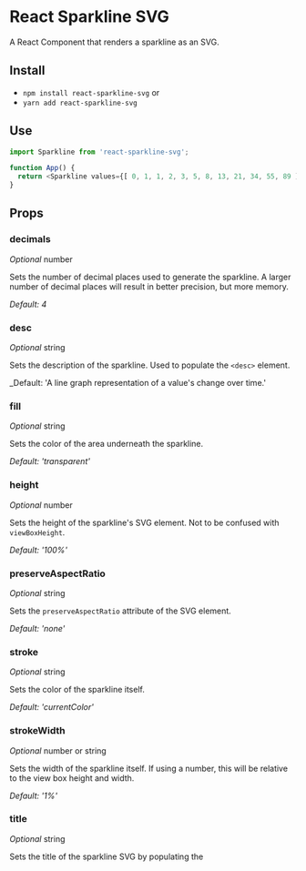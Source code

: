 # React Sparkline SVG

A React Component that renders a sparkline as an SVG.

## Install

* `npm install react-sparkline-svg` or
* `yarn add react-sparkline-svg`

## Use

```JavaScript
import Sparkline from 'react-sparkline-svg';

function App() {
  return <Sparkline values={[ 0, 1, 1, 2, 3, 5, 8, 13, 21, 34, 55, 89 ]} />;
}
```

## Props

### decimals

_Optional_ number

Sets the number of decimal places used to generate the sparkline. A larger
number of decimal places will result in better precision, but more memory.

_Default: 4_

### desc

_Optional_ string

Sets the description of the sparkline. Used to populate the `<desc>` element.

_Default: 'A line graph representation of a value\'s change over time.'

### fill

_Optional_ string

Sets the color of the area underneath the sparkline.

_Default: 'transparent'_

### height

_Optional_ number

Sets the height of the sparkline's SVG element. Not to be confused with
`viewBoxHeight`.

_Default: '100%'_

### preserveAspectRatio

_Optional_ string

Sets the `preserveAspectRatio` attribute of the SVG element.

_Default: 'none'_

### stroke

_Optional_ string

Sets the color of the sparkline itself.

_Default: 'currentColor'_

### strokeWidth

_Optional_ number or string

Sets the width of the sparkline itself. If using a number, this will be
relative to the view box height and width.

_Default: '1%'_

### title

_Optional_ string

Sets the title of the sparkline SVG by populating the <title> element. This
is useful for accessibility purposes and often appears as a tooltip, similar
to the title attribute on an anchor tag.

_Default: 'Sparkline'_

### values

_Required_ array of numbers

Sets the values used to generate the sparkline.

### viewBoxHeight

_Optional_ number

Sets the height of the sparkline's view box. Not to be confused with
`height`. The sparkline will always stretch to fit the view box.

_Default: 100_

### viewBoxWidth

_Optional_ number

Sets the width of the sparkline's view box. Not to be confused with `width`.
The sparkline will always stretch to fit the view box.

_Default: 100_

### width

_Optional_ string

Sets the width of the sparkline's SVG element. Not to be confused with
`viewBoxWidth`.

_Default: '100%'_

## Sponsor 💗

If you are a fan of this project, you may
[become a sponsor](https://github.com/sponsors/CharlesStover)
via GitHub's Sponsors Program.
